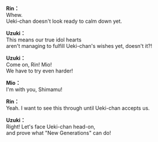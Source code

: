 # 

  
**Rin：**  
Whew.  
Ueki-chan doesn't look ready to calm down yet.  
  
**Uzuki：**  
This means our true idol hearts  
aren't managing to fulfill Ueki-chan's wishes yet, doesn't it?!  
  
**Uzuki：**  
Come on, Rin! Mio!  
 We have to try even harder!  
  
**Mio：**  
I'm with you, Shimamu!  
  
**Rin：**  
Yeah. I want to see this through until Ueki-chan accepts us.  
  
**Uzuki：**  
Right! Let's face Ueki-chan head-on,  
and prove what \"New Generations\" can do!  

